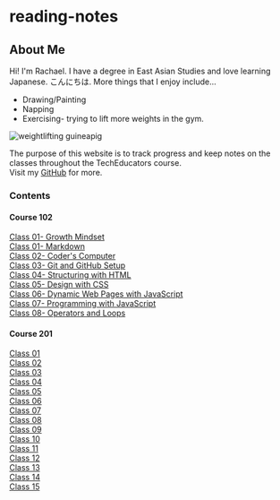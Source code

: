 # reading-notes

## About Me  

Hi! I'm Rachael. I have a degree in East Asian Studies and love learning Japanese. こんにちは. More things that I enjoy include...  

- Drawing/Painting
- Napping
- Exercising- trying to lift more weights in the gym.

![weightlifting guineapig](https://www.funnyjunksite.com/pictures/funnypics/sport/weight_lifting/funny_weight_lifting_picture_11.jpg)

The purpose of this website is to track progress and keep notes on the classes throughout the TechEducators course.  
Visit my [GitHub](https://github.com/RachaelH25?tab=repositories) for more.  

### Contents  

#### Course 102  

[Class 01- Growth Mindset](https://RachaelH25.github.io/reading-notes/code-102/class-01)  
[Class 01- Markdown](https://RachaelH25.github.io/reading-notes/code-102/class-01-markdown)  
[Class 02- Coder's Computer](https://RachaelH25.github.io/reading-notes/code-102/class-02)  
[Class 03- Git and GitHub Setup](https://RachaelH25.github.io/reading-notes/code-102/class-03)  
[Class 04- Structuring with HTML](https://RachaelH25.github.io/reading-notes/code-102/class-04)  
[Class 05- Design with CSS](https://RachaelH25.github.io/reading-notes/code-102/class-05)  
[Class 06- Dynamic Web Pages with JavaScript](https://RachaelH25.github.io/reading-notes/code-102/class-06)  
[Class 07- Programming with JavaScript](https://RachaelH25.github.io/reading-notes/code-102/class-07)  
[Class 08- Operators and Loops](https://RachaelH25.github.io/reading-notes/code-102/class-08)  
  
#### Course 201  

[Class 01](https://RachaelH25.github.io/reading-notes/code-201/201-class-01)  
[Class 02](https://RachaelH25.github.io/reading-notes/code-201/201-class-02)  
[Class 03](https://RachaelH25.github.io/reading-notes/code-201/201-class-03)  
[Class 04](https://RachaelH25.github.io/reading-notes/code-201/201-class-04)  
[Class 05](https://RachaelH25.github.io/reading-notes/code-201/201-class-05)  
[Class 06](https://RachaelH25.github.io/reading-notes/code-201/201-class-06)  
[Class 07](https://RachaelH25.github.io/reading-notes/code-201/201-class-07)  
[Class 08](https://RachaelH25.github.io/reading-notes/code-201/201-class-08)  
[Class 09](https://RachaelH25.github.io/reading-notes/code-201/201-class-09)  
[Class 10](https://RachaelH25.github.io/reading-notes/code-201/201-class-10)  
[Class 11](https://RachaelH25.github.io/reading-notes/code-201/201-class-11)  
[Class 12](https://RachaelH25.github.io/reading-notes/code-201/201-class-12)  
[Class 13](https://RachaelH25.github.io/reading-notes/code-201/201-class-13)  
[Class 14](https://RachaelH25.github.io/reading-notes/code-201/201-class-14)  
[Class 15](https://RachaelH25.github.io/reading-notes/code-201/201-class-15)  

